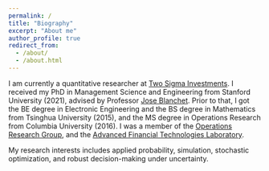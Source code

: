 ```yaml
---
permalink: /
title: "Biography"
excerpt: "About me"
author_profile: true
redirect_from: 
  - /about/
  - /about.html
---
```


I am currently a quantitative researcher at [Two Sigma Investments](https://www.twosigma.com). I received my PhD in Management Science and Engineering from Stanford University (2021), advised by Professor [Jose Blanchet](https://web.stanford.edu/~jblanche/). Prior to that, I got the BE degree in Electronic Engineering and the BS degree in Mathematics from Tsinghua University (2015), and the MS degree in Operations Research from Columbia University (2016). I was a member of the [Operations Research Group](http://or.stanford.edu), and the [Advanced Financial Technologies Laboratory](https://fintech.stanford.edu/).

My research interests includes applied probability, simulation, stochastic optimization, and robust decision-making under uncertainty.
